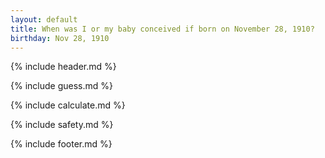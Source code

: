 ```yaml
---
layout: default
title: When was I or my baby conceived if born on November 28, 1910?
birthday: Nov 28, 1910
---
```


{% include header.md %}

{% include guess.md %}

{% include calculate.md %}

{% include safety.md %}

{% include footer.md %}



